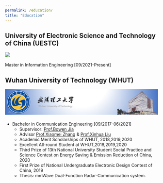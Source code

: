 ```yaml
---
permalink: /education/
title: "Education"
---
```


## University of Electronic Science and Technology of China (UESTC)

![](/image/education/uestc.png)

Master in Information Engineering [09/2021-Present]

## Wuhan University of Technology (WHUT)

![](/images/education/whut.png)

+ Bachelor in Communication Engineering [09/2017-06/2021]
  + Supervisor: [Prof.Bowen Jia](https://scholar.google.com.hk/citations?user=GLzYyJwAAAAJ&hl=en&oi=sra)
  + Advisor [Prof.Xiaomei Zhang](http://wutinfo.whut.edu.cn/yjspy/dsjs/201809/t20180901_320665.shtml) & [Prof.Xinhua Liu](http://wutinfo.whut.edu.cn/yjspy/dsjs/201804/t20180429_306024.shtml)
  + Academic Merit Scholarships of WHUT, 2018,2019,2020
  + Excellent All-round Student at WHUT,2018,2019,2020
  + Third Prize of 13th National University Student Social Practice and Science Contest on Energy Saving & Emission Reduction of China, 2020
  + First Prize of National Undergraduate Electronic Design Contest of China, 2019
  + Thesis: mmWave Dual-Function Radar-Communication system.

